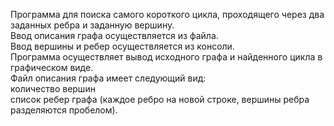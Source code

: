 Программа для поиска самого короткого цикла, проходящего через два заданных ребра и заданную вершину.<br>
Ввод описания графа осуществляется из файла.<br>
Ввод вершины и ребер осуществляется из консоли.<br>
Программа осуществляет вывод исходного графа и найденного цикла в графическом виде.<br>
Файл описания графа имеет следующий вид:<br>
количество вершин<br>
список ребер графа (каждое ребро на новой строке, вершины ребра разделяются пробелом).
